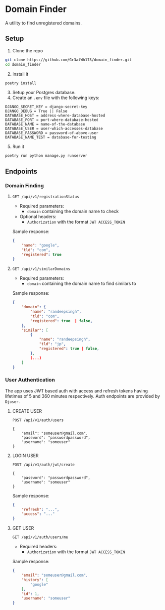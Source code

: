 # Domain Finder
A utility to find unregistered domains.

## Setup
1. Clone the repo
```bash
git clone https://github.com/Gr3atWh173/domain_finder.git
cd domain_finder
```

2. Install it
```bash
poetry install
```

3. Setup your Postgres database.
4. Create an `.env` file with the following keys:
```env
DJANGO_SECRET_KEY = django-secret-key
DJANGO_DEBUG = True || False
DATABASE_HOST = address-where-database-hosted
DATABASE_PORT = port-where-database-hosted
DATABASE_NAME = name-of-the-database
DATABASE_USER = user-which-accesses-database
DATABASE_PASSWORD = password-of-above-user
DATABASE_NAME_TEST = database-for-testing
```

5. Run it
```bash
poetry run python manage.py runserver
```


## Endpoints

### Domain Finding
1. `GET /api/v1/registrationStatus`
    - Required parameters:
        - `domain` containing the domain name to check
    - Optional headers:
        - `Authorization` with the format `JWT ACCESS_TOKEN`

    Sample response:
    ```json
    {
        "name": "google",
        "tld": "com",
        "registered": true
    }
    ```

2. `GET /api/v1/similarDomains`
    - Required parameters:
        - `domain` containing the domain name to find similars to

    Sample response:
    ```json
    {
        "domain": {
            "name": "randeepsingh",
            "tld": "com",
            "registered": true  | false,
        },
        "similar": [
            {
                "name": "randeepsingh",
                "tld": "jp",
                "registered": true | false,
            },
            (...)
        ]
    }
    ```

### User Authentication
The app uses JWT based auth with access and refresh tokens having lifetimes of 5 and 360 minutes respectively.
Auth endpoints are provided by `Djoser`.

1. CREATE USER
    ```
    POST /api/v1/auth/users

    {
        "email": "someuser@gmail.com",
        "password": "passwordpassword",
        "username": "someuser"
    }
    ```

2. LOGIN USER
    ```
    POST /api/v1/auth/jwt/create

    {
        "password": "passwordpassword",
        "username": "someuser"
    }
    ```

    Sample response:
    ```json
    {
        "refresh": "...",
        "access": "..."
    }
    ```

3. GET USER
    ```
    GET /api/v1/auth/users/me
    ```
    - Required headers:
        - `Authorization` with the format `JWT ACCESS_TOKEN`

    Sample response:
    ```json
    {
        "email": "someuser@gmail.com",
        "history": [
            "google"
        ],
        "id": 1,
        "username": "someuser"
    }
    ```
